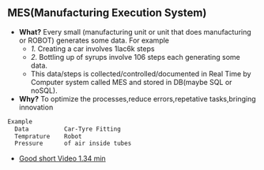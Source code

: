 ## MES(Manufacturing Execution System)
- **What?** Every small (manufacturing unit or unit that does manufacturing or ROBOT) generates some data. For example
  - *1.* Creating a car involves 1lac6k steps
  - *2.* Bottling up of syrups involve 106 steps each generating some data. 
  - This data/steps is collected/controlled/documented in Real Time by Computer system called MES and stored in DB(maybe SQL or noSQL).
- **Why?** To optimize the processes,reduce errors,repetative tasks,bringing innovation
```html
Example
  Data          Car-Tyre Fitting
  Temprature    Robot
  Pressure      of air inside tubes
```
- [Good short Video 1.34 min](https://youtu.be/YctPWZ4kr_s)

